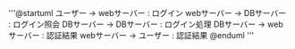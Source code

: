 '''@startuml
ユーザー -> webサーバー : ログイン
webサーバー -> DBサーバー : ログイン照会
DBサーバー -> DBサーバー : ログイン処理
DBサーバー -> webサーバー : 認証結果
webサーバー -> ユーザー : 認証結果
@enduml
'''
